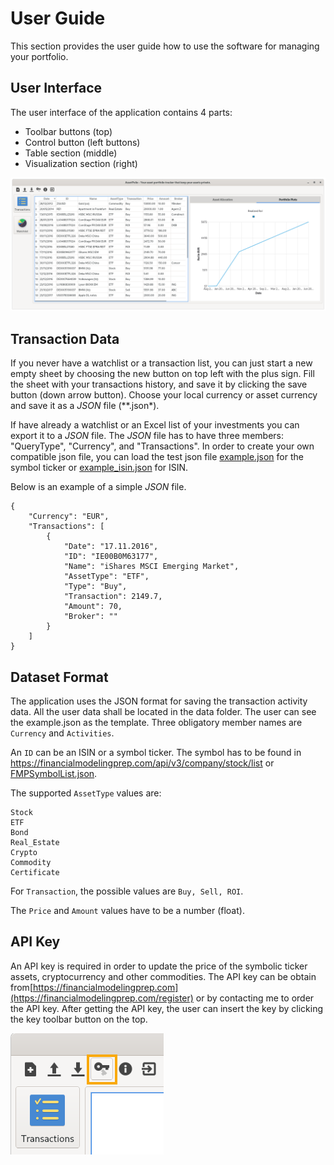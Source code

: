 # User Guide

This section provides the user guide how to use the software for managing your portfolio.

## User Interface

The user interface of the application contains 4 parts:

* Toolbar buttons (top)
* Control button (left buttons)
* Table section (middle)
* Visualization section (right)

![UI][roi]


## Transaction Data

If you never have a watchlist or a transaction list, you can just start a new empty sheet by choosing the new button on top left with the plus sign. Fill the sheet with your transactions history, and save it by clicking the save button (down arrow button). Choose your local currency or asset currency and save it as a *JSON* file (**.json*).


If have already a watchlist or an Excel list of your investments you can export it to a *JSON* file. The *JSON* file has to have three members: "QueryType", "Currency", and "Transactions". In order to create your own compatible json file, you can load the test json file [example.json](../data/example.json) for the symbol ticker or [example_isin.json](../data/example_isin.json) for ISIN.

Below is an example of a simple *JSON* file.

```
{
    "Currency": "EUR",
    "Transactions": [
        {
            "Date": "17.11.2016",
            "ID": "IE00B0M63177",
            "Name": "iShares MSCI Emerging Market",
            "AssetType": "ETF",
            "Type": "Buy",
            "Transaction": 2149.7,
            "Amount": 70,
            "Broker": ""
        }
    ]
}
```

## Dataset Format

The application uses the JSON format for saving the transaction activity data. All the user data shall be located in the data folder. The user can see the example.json as the template. Three obligatory member names are `Currency` and `Activities`.

An `ID` can be an ISIN or a symbol ticker. The symbol has to be found in https://financialmodelingprep.com/api/v3/company/stock/list or [FMPSymbolList.json](../data/FMPSymbolList.json).

The supported `AssetType` values are:

```
Stock
ETF
Bond
Real_Estate
Crypto
Commodity
Certificate
```

For `Transaction`, the possible values are `Buy, Sell, ROI`. 

The `Price` and `Amount` values have to be a number (float).

## API Key

An API key is required in order to update the price of the symbolic ticker assets, cryptocurrency and other commodities. The API key can be obtain from[https://financialmodelingprep.com](https://financialmodelingprep.com/register) or by contacting me to order the API key. After getting the API key, the user can insert the key by clicking the key toolbar button on the top.

![API Key][key]

[roi]: imgs/roi.png "Screenshot of the accumulated RoI plot"
[key]: imgs/api_key.png "Add API Key toolbar"